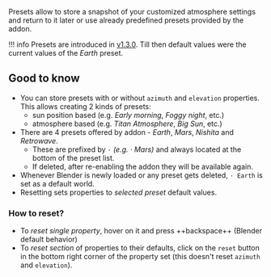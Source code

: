 Presets allow to store a snapshot of your customized atmosphere settings and return to it later
or use already predefined presets provided by the addon.

!!! info
    Presets are introduced in [v1.3.0](/psa/release-notes/#130-released-03102020). Till then default values were the
    current values of the _Earth_ preset.


## Good to know
* You can store presets with or without `azimuth` and `elevation` properties. This allows creating 2 kinds of presets: 
    * sun position based (e.g. _Early morning_, _Foggy night_, etc.)
    * atmosphere based (e.g. _Titan Atmosphere_, _Big Sun_, etc.)
* There are 4 presets offered by addon - _Earth_, _Mars_, _Nishita_ and _Retrowave_.
    * These are prefixed by `·` _(e.g. · Mars)_ and always located at the bottom of the preset list.
    * If deleted, after re-enabling the addon they will be available again.
* Whenever Blender is newly loaded or any preset gets deleted, `· Earth` is set as a default world.
* Resetting sets properties to _selected preset_ default values.

### How to reset?
* To _reset single property_, hover on it and press ++backspace++ (Blender default behavior)
* To _reset section_ of properties to their defaults, click on the `reset` button in the bottom right corner
of the property set (this doesn't reset `azimuth` and `elevation`).
